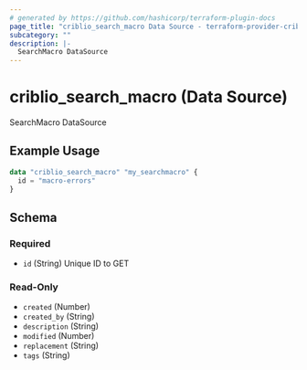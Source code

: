 ```yaml
---
# generated by https://github.com/hashicorp/terraform-plugin-docs
page_title: "criblio_search_macro Data Source - terraform-provider-criblio"
subcategory: ""
description: |-
  SearchMacro DataSource
---
```


# criblio_search_macro (Data Source)

SearchMacro DataSource

## Example Usage

```terraform
data "criblio_search_macro" "my_searchmacro" {
  id = "macro-errors"
}
```

<!-- schema generated by tfplugindocs -->
## Schema

### Required

- `id` (String) Unique ID to GET

### Read-Only

- `created` (Number)
- `created_by` (String)
- `description` (String)
- `modified` (Number)
- `replacement` (String)
- `tags` (String)
